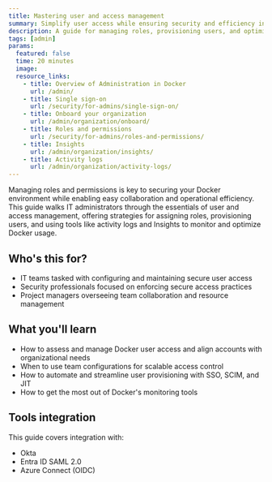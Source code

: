 ```yaml
---
title: Mastering user and access management
summary: Simplify user access while ensuring security and efficiency in Docker.
description: A guide for managing roles, provisioning users, and optimizing Docker access with tools like SSO and activity logs.
tags: [admin]
params:
  featured: false
  time: 20 minutes
  image:
  resource_links:
    - title: Overview of Administration in Docker
      url: /admin/
    - title: Single sign-on
      url: /security/for-admins/single-sign-on/
    - title: Onboard your organization
      url: /admin/organization/onboard/
    - title: Roles and permissions
      url: /security/for-admins/roles-and-permissions/
    - title: Insights
      url: /admin/organization/insights/
    - title: Activity logs
      url: /admin/organization/activity-logs/
---
```


Managing roles and permissions is key to securing your Docker environment while enabling easy collaboration and operational efficiency. This guide walks IT administrators through the essentials of user and access management, offering strategies for assigning roles, provisioning users, and using tools like activity logs and Insights to monitor and optimize Docker usage.

## Who's this for?

- IT teams tasked with configuring and maintaining secure user access
- Security professionals focused on enforcing secure access practices
- Project managers overseeing team collaboration and resource management

## What you'll learn

- How to assess and manage Docker user access and align accounts with organizational needs
- When to use team configurations for scalable access control
- How to automate and streamline user provisioning with SSO, SCIM, and JIT
- How to get the most out of Docker's monitoring tools

## Tools integration

This guide covers integration with:

- Okta
- Entra ID SAML 2.0
- Azure Connect (OIDC)
